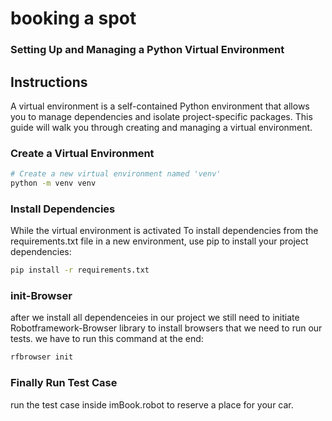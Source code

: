 # booking a spot

### Setting Up and Managing a Python Virtual Environment

## Instructions
A virtual environment is a self-contained Python environment that allows you to manage dependencies and isolate project-specific packages. This guide will walk you through creating and managing a virtual environment.

### Create a Virtual Environment

```bash
# Create a new virtual environment named 'venv'
python -m venv venv 
```

### Install Dependencies

While the virtual environment is activated To install dependencies from the requirements.txt file in a new environment, use pip to install your project dependencies:
```bash
pip install -r requirements.txt
```

### init-Browser
after we install all dependenceies in our project we still need to initiate Robotframework-Browser library to install browsers that we need to run our tests. we have to run this command at the end:

```bash
rfbrowser init
```

### Finally Run Test Case
run the test case inside imBook.robot to reserve a place for your car.
